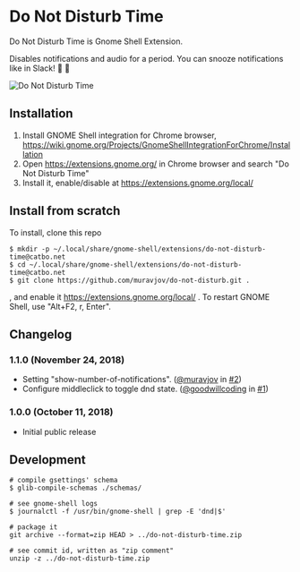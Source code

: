 # Do Not Disturb Time

Do Not Disturb Time is Gnome Shell Extension.

Disables notifications and audio for a period. You can snooze notifications like in Slack! :bell: :no_bell:

![Do Not Disturb Time](https://github.com/muravjov/do-not-disturb/raw/master/screenshot.png)

## Installation

1.  Install GNOME Shell integration for Chrome browser, https://wiki.gnome.org/Projects/GnomeShellIntegrationForChrome/Installation
2.  Open https://extensions.gnome.org/ in Chrome browser and search "Do Not Disturb Time"
3.  Install it, enable/disable at https://extensions.gnome.org/local/

## Install from scratch

To install, clone this repo

```shell
$ mkdir -p ~/.local/share/gnome-shell/extensions/do-not-disturb-time@catbo.net
$ cd ~/.local/share/gnome-shell/extensions/do-not-disturb-time@catbo.net
$ git clone https://github.com/muravjov/do-not-disturb.git .
```

, and enable it https://extensions.gnome.org/local/ . To restart GNOME Shell, use "Alt+F2, r, Enter".

## Changelog

### 1.1.0 (November 24, 2018)

* Setting "show-number-of-notifications". ([@muravjov](https://github.com/muravjov) in [#2](https://github.com/muravjov/do-not-disturb/issues/2))
* Configure middleclick to toggle dnd state. ([@goodwillcoding](https://github.com/goodwillcoding) in [#1](https://github.com/muravjov/do-not-disturb/pull/1))

### 1.0.0 (October 11, 2018)

* Initial public release

## Development

```shell
# compile gsettings' schema
$ glib-compile-schemas ./schemas/

# see gnome-shell logs
$ journalctl -f /usr/bin/gnome-shell | grep -E 'dnd|$'

# package it
git archive --format=zip HEAD > ../do-not-disturb-time.zip

# see commit id, written as "zip comment"
unzip -z ../do-not-disturb-time.zip
```

